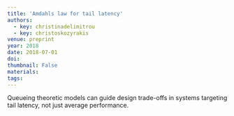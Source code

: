 ```yaml
---
title: 'Amdahls law for tail latency'
authors:
  - key: christinadelimitrou
  - key: christoskozyrakis
venue: preprint
year: 2018
date: 2018-07-01
doi: 
thumbnail: False
materials:
tags:
---
```

Queueing theoretic models can guide design trade-offs in systems targeting tail latency, not just average performance.
